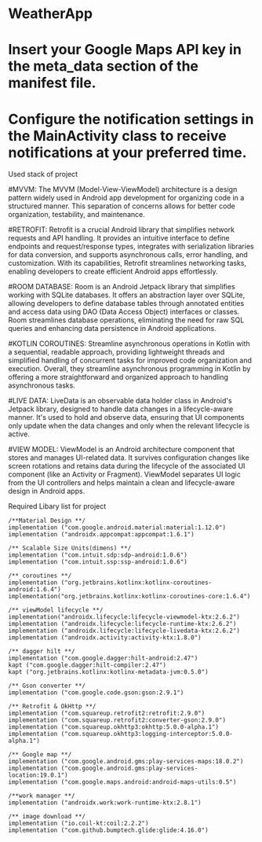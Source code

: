 # WeatherApp
# Insert your Google Maps API key in the meta_data section of the manifest file.
# Configure the notification settings in the MainActivity class to receive notifications at your preferred time.

Used stack of project

#MVVM: The MVVM (Model-View-ViewModel) architecture is a design pattern widely used in Android app development for organizing code in a structured manner. This separation of concerns allows for better code organization, testability, and maintenance.

#RETROFIT: Retrofit is a crucial Android library that simplifies network requests and API handling. It provides an intuitive interface to define endpoints and request/response types, integrates with serialization libraries for data conversion, and supports asynchronous calls, error handling, and customization. With its capabilities, Retrofit streamlines networking tasks, enabling developers to create efficient Android apps effortlessly.

#ROOM DATABASE: Room is an Android Jetpack library that simplifies working with SQLite databases. It offers an abstraction layer over SQLite, allowing developers to define database tables through annotated entities and access data using DAO (Data Access Object) interfaces or classes. Room streamlines database operations, eliminating the need for raw SQL queries and enhancing data persistence in Android applications.

#KOTLIN COROUTINES: Streamline asynchronous operations in Kotlin with a sequential, readable approach, providing lightweight threads and simplified handling of concurrent tasks for improved code organization and execution. Overall, they streamline asynchronous programming in Kotlin by offering a more straightforward and organized approach to handling asynchronous tasks.

#LIVE DATA: LiveData is an observable data holder class in Android's Jetpack library, designed to handle data changes in a lifecycle-aware manner. It's used to hold and observe data, ensuring that UI components only update when the data changes and only when the relevant lifecycle is active.

#VIEW MODEL: ViewModel is an Android architecture component that stores and manages UI-related data. It survives configuration changes like screen rotations and retains data during the lifecycle of the associated UI component (like an Activity or Fragment). ViewModel separates UI logic from the UI controllers and helps maintain a clean and lifecycle-aware design in Android apps.

Required Libary list for project

    /**Material Design **/
    implementation ("com.google.android.material:material:1.12.0")
    implementation ("androidx.appcompat:appcompat:1.6.1")

    /** Scalable Size Units(dimens) **/
    implementation ("com.intuit.sdp:sdp-android:1.0.6")
    implementation ("com.intuit.ssp:ssp-android:1.0.6")

    /** coroutines **/
    implementation ("org.jetbrains.kotlinx:kotlinx-coroutines-android:1.6.4")
    implementation("org.jetbrains.kotlinx:kotlinx-coroutines-core:1.6.4")

    /** viewModel lifecycle **/
    implementation("androidx.lifecycle:lifecycle-viewmodel-ktx:2.6.2")
    implementation ("androidx.lifecycle:lifecycle-runtime-ktx:2.6.2")
    implementation ("androidx.lifecycle:lifecycle-livedata-ktx:2.6.2")
    implementation ("androidx.activity:activity-ktx:1.8.0")

    /** dagger hilt **/
    implementation ("com.google.dagger:hilt-android:2.47")
    kapt ("com.google.dagger:hilt-compiler:2.47")
    kapt ("org.jetbrains.kotlinx:kotlinx-metadata-jvm:0.5.0")

    /** Gson converter **/
    implementation ("com.google.code.gson:gson:2.9.1")

    /** Retrofit & OkHttp **/
    implementation ("com.squareup.retrofit2:retrofit:2.9.0")
    implementation ("com.squareup.retrofit2:converter-gson:2.9.0")
    implementation ("com.squareup.okhttp3:okhttp:5.0.0-alpha.1")
    implementation ("com.squareup.okhttp3:logging-interceptor:5.0.0-alpha.1")

    /** Google map **/
    implementation ("com.google.android.gms:play-services-maps:18.0.2")
    implementation ("com.google.android.gms:play-services-location:19.0.1")
    implementation ("com.google.maps.android:android-maps-utils:0.5")

    /**work manager **/
    implementation ("androidx.work:work-runtime-ktx:2.8.1")

    /** image download **/
    implementation ("io.coil-kt:coil:2.2.2")
    implementation ("com.github.bumptech.glide:glide:4.16.0")
